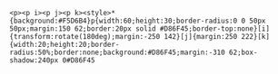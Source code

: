     <p><p i><p j><p k><style>*{background:#F5D6B4}p{width:60;height:30;border-radius:0 0 50px 50px;margin:150 62;border:20px solid #D86F45;border-top:none}[i]{transform:rotate(180deg);margin:-250 142}[j]{margin:250 222}[k]{width:20;height:20;border-radius:50%;border:none;background:#D86F45;margin:-310 62;box-shadow:240px 0#D86F45

